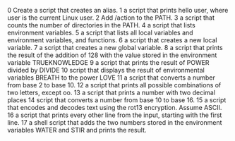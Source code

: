 0 Create a script that creates an alias.
1 a script that prints hello user, where user is the current Linux user.
2 Add /action to the PATH.
3 a script that counts the number of directories in the PATH.
4 a script that lists environment variables.
5 a script that lists all local variables and environment variables, and functions.
6 a script that creates a new local variable.
7 a script that creates a new global variable.
8 a script that prints the result of the addition of 128 with the value stored in the environment variable TRUEKNOWLEDGE
9 a script that prints the result of POWER divided by DIVIDE
10 script that displays the result of environmental variables BREATH to the power LOVE
11 a script that converts a number from base 2 to base 10.
12 a script that prints all possible combinations of two letters, except oo.
13 a script that prints a number with two decimal places
14  script that converts a number from base 10 to base 16.
15 a script that encodes and decodes text using the rot13 encryption. Assume ASCII.
16 a script that prints every other line from the input, starting with the first line.
17 a shell script that adds the two numbers stored in the environment variables WATER and STIR and prints the result.
